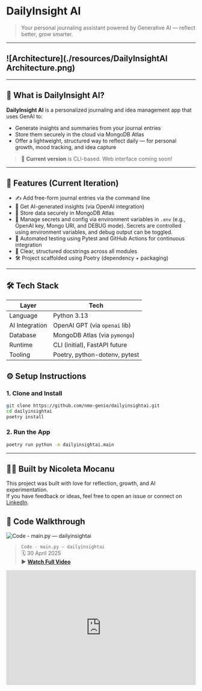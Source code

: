 # DailyInsight AI

> Your personal journaling assistant powered by Generative AI — reflect better, grow smarter.

---

## ![Architecture](./resources/DailyInsightAI Architecture.png)

---

## 🧠 What is DailyInsight AI?

**DailyInsight AI** is a personalized journaling and idea management app that uses GenAI to:
- Generate insights and summaries from your journal entries
- Store them securely in the cloud via MongoDB Atlas
- Offer a lightweight, structured way to reflect daily — for personal growth, mood tracking, and idea capture

> 🧪 **Current version** is CLI-based. Web interface coming soon!

---

## 🚀 Features (Current Iteration)

- ✍️ Add free-form journal entries via the command line
- 🧠 Get AI-generated insights (via OpenAI integration)
- 💾 Store data securely in MongoDB Atlas
- 🔐 Manage secrets and config via environment variables in `.env` (e.g., OpenAI key, Mongo URI, and DEBUG mode). Secrets are controlled using environment variables, and debug output can be toggled.
- 🧪 Automated testing using Pytest and GitHub Actions for continuous integration
- 📝 Clear, structured docstrings across all modules
- 🛠️ Project scaffolded using Poetry (dependency + packaging)

---

## 🛠️ Tech Stack

| Layer         | Tech                          |
|---------------|-------------------------------|
| Language      | Python 3.13                   |
| AI Integration| OpenAI GPT (via `openai` lib) |
| Database      | MongoDB Atlas (via `pymongo`) |
| Runtime       | CLI (initial), FastAPI future |
| Tooling       | Poetry, python-dotenv, pytest |


## ⚙️ Setup Instructions

### 1. Clone and Install

```bash
git clone https://github.com/nmo-genio/dailyinsightai.git
cd dailyinsightai
poetry install
```

### 2. Run the App

```bash
poetry run python -m dailyinsightai.main
```

---

## 👩‍💻 Built by Nicoleta Mocanu

This project was built with love for reflection, growth, and AI experimentation.  
If you have feedback or ideas, feel free to open an issue or connect on [LinkedIn](https://www.linkedin.com/in/nicoletamocanu/).

## 🎥 Code Walkthrough

![Code - main.py — dailyinsightai](./resources/code_main_demo.gif)

> `Code - main.py — dailyinsightai`  
> 🗓️ 30 April 2025  
> ▶️ [**Watch Full Video**](https://loom.com/share/23bdbb05d9a248b7b26a34c1b20ed88b)
<div style="position: relative; padding-bottom: 60.742407199100114%; height: 0;"><iframe src="https://www.loom.com/embed/23bdbb05d9a248b7b26a34c1b20ed88b?sid=16315134-210a-4c2c-809c-d288da112085" frameborder="0" webkitallowfullscreen mozallowfullscreen allowfullscreen style="position: absolute; top: 0; left: 0; width: 100%; height: 100%;"></iframe></div>